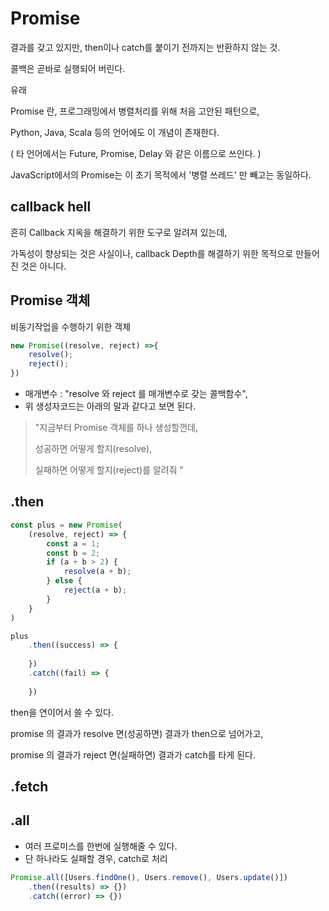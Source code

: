 # Promise

결과를 갖고 있지만, then이나 catch를 붙이기 전까지는 반환하지 않는 것.

콜백은 곧바로 실행되어 버린다.



유래

Promise 란, 프로그래밍에서 병렬처리를 위해 처음 고안된 패턴으로, 

Python, Java, Scala 등의 언어에도 이 개념이 존재한다. 

( 타 언어에서는 Future, Promise, Delay 와 같은 이름으로 쓰인다. )

JavaScript에서의 Promise는 이 초기 목적에서 '병렬 쓰레드' 만 빼고는 동일하다. 



## callback hell

흔히 Callback 지옥을 해결하기 위한 도구로 알려져 있는데,

가독성이 향상되는 것은 사실이나, callback Depth를 해결하기 위한 목적으로 만들어 진 것은 아니다.



## Promise 객체

비동기작업을 수행하기 위한 객체

```javascript
new Promise((resolve, reject) =>{
    resolve();
    reject();
})
```

- 매개변수 : "resolve 와 reject 를 매개변수로 갖는 콜백함수",
- 위 생성자코드는 아래의 말과 같다고 보면 된다.

> "지금부터 Promise 객체를 하나 생성할껀데, 
>
>   성공하면 어떻게 할지(resolve), 
>
>   실패하면 어떻게 할지(reject)를 알려줘 "



## .then

```javascript
const plus = new Promise(
    (resolve, reject) => {
        const a = 1;
        const b = 2;
        if (a + b > 2) {
            resolve(a + b);
        } else {
            reject(a + b);
        }
    }
)

plus
    .then((success) => {
    
	})
    .catch((fail) => {
    
	})
```

then을 연이어서 쓸 수 있다. 

promise 의 결과가 resolve 면(성공하면) 결과가 then으로 넘어가고, 

promise 의 결과가 reject 면(실패하면) 결과가 catch를 타게 된다. 





## .fetch





## .all

- 여러 프로미스를 한번에 실행해줄 수 있다. 
- 단 하나라도 실패할 경우, catch로 처리

```javascript
Promise.all([Users.findOne(), Users.remove(), Users.update()])
	.then((results) => {})
	.catch((error) => {})
```

